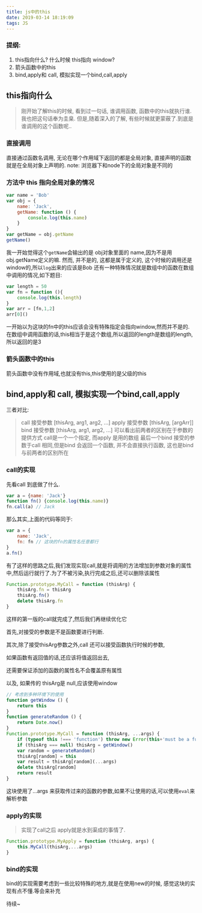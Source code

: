 ```yaml
---
title: js中的this
date: 2019-03-14 18:19:09
tags: JS
---
```

### 提纲: 
1. this指向什么? 什么时候 this指向 window? 
2. 箭头函数中的this
3. bind,apply和 call, 模拟实现一个bind,call,apply

## this指向什么

> 刚开始了解this的时候, 看到过一句话, 谁调用函数, 函数中的this就执行谁.我也把这句话奉为圭臬.
> 但是,随着深入的了解, 有些时候就更蒙蔽了.到底是谁调用的这个函数呢..

### 直接调用

直接通过函数名调用, 无论在哪个作用域下返回的都是全局对象, 直接声明的函数就是在全局对象上声明的.
note: 浏览器下和node下的全局对象是不同的

### 方法中 this 指向全局对象的情况

```js
var name = 'Bob'
var obj = {
    name: 'Jack',
    getName: function () {
        console.log(this.name)
    }
}
var getName = obj.getName
getName()
```
我一开始觉得这个`getName`会输出的是 obj对象里面的 name,因为不是用obj.getName定义的嘛.
然而, 并不是的, 这都是属于定义的, 这个时候的调用还是window的,所以`log`出来的应该是Bob
还有一种特殊情况就是数组中的函数在数组中调用的情况,如下题目:
```js
var length = 50
var fn = function (){
    console.log(this.length)
}
var arr = [fn,1,2]
arr[0]()
```
一开始以为这块的fn中的this应该会没有特殊指定会指向window,然而并不是的.
在数组中调用函数的话,this相当于是这个数组,所以返回的length是数组的length,所以返回的是3

### 箭头函数中的this

箭头函数中没有作用域,也就没有this,this使用的是父级的this

## bind,apply和 call, 模拟实现一个bind,call,apply

三者对比:
> call 接受参数 [thisArg, arg1, arg2, ...]
> apply 接受参数 [thisArg, [argArr]]
> bind 接受参数 [thisArg, arg1, arg2, ...]
> 可以看出前两者的区别在于参数的提供方式 call是一个一个指定, 而apply 是用的数组
> 最后一个bind 接受的参数于call 相同,但是bind 会返回一个函数, 并不会直接执行函数, 这也是bind 与前两者的区别所在

### call的实现

先看call 到底做了什么.
```js
var a = {name: 'Jack'}
function fn() {console.log(this.name)}
fn.call(a) // Jack
```
那么其实,上面的代码等同于:
```js
var a = {
    name: 'Jack',
    fn: fn // 这块的fn的属性名任意都行
}
a.fn()
```
有了这样的思路之后,我们发现实现call,就是将调用的方法增加到参数对象的属性中,然后运行就行了.为了不被污染,执行完成之后,还可以删除该属性
```js 
Function.prototype.MyCall = function (thisArg) {
    thisArg.fn = thisArg
    thisArg.fn()
    delete thisArg.fn
}
```
这样的第一版的call就完成了,然后我们再继续优化它

首先,对接受的参数是不是函数要进行判断.

其次,除了接受thisArg参数之外,call 还可以接受函数执行时候的参数,

如果函数有返回值的话,还应该将值返回出去,

还需要保证添加的函数的属性名不会覆盖原有属性

以及, 如果传的 thisArg是 null,应该使用window

```js
// 考虑到多种环境下的使用
function getWindow () {
    return this
}
function generateRandom () {
    return Date.now()
}
Function.prototype.MyCall = function (thisArg, ...args) {
    if (typeof this !=== 'function') throw new Error(this+'must be a function')
    if (thisArg === null) thisArg = getWindow()
    var random = generateRandom()
    thisArg[random] = this
    var result = thisArg[random](...args)
    delete thisArg[random]
    return result
}
```
这块使用了...args 来获取传过来的函数的参数,如果不让使用的话,可以使用`eval`来解析参数

### apply的实现
>实现了call之后 apply就是水到渠成的事情了.
```js
Function.prototype.MyApply = function (thisArg, args) {
    this.MyCall(thisArg,...args)
}
```

### bind的实现

bind的实现需要考虑到一些比较特殊的地方,就是在使用new的时候, 感觉这块的实现有点不懂.等会来补充

待续~
